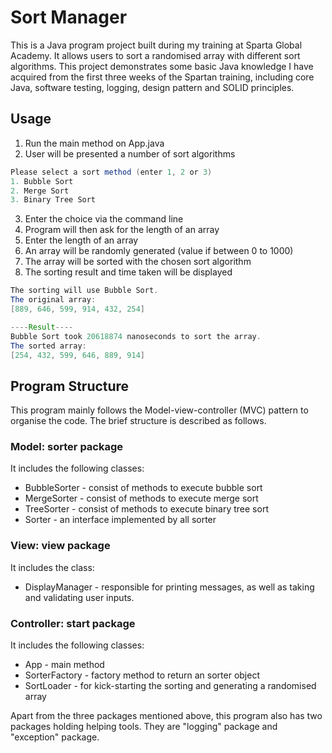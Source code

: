 # Sort Manager

This is a Java program project built during my training at Sparta Global Academy. It allows users to sort a randomised 
array with different sort algorithms. This project demonstrates some basic Java knowledge I have acquired from the 
first three weeks of the Spartan training, including core Java, software testing, logging, design pattern and SOLID 
principles.

## Usage

1. Run the main method on App.java
2. User will be presented a number of sort algorithms
```java
Please select a sort method (enter 1, 2 or 3)
1. Bubble Sort
2. Merge Sort
3. Binary Tree Sort
```
3. Enter the choice via the command line
4. Program will then ask for the length of an array
5. Enter the length of an array
6. An array will be randomly generated (value if between 0 to 1000) 
7. The array will be sorted with the chosen sort algorithm
8. The sorting result and time taken will be displayed
```java
The sorting will use Bubble Sort.
The original array:
[889, 646, 599, 914, 432, 254]

----Result----
Bubble Sort took 20618874 nanoseconds to sort the array.
The sorted array:
[254, 432, 599, 646, 889, 914]
```

## Program Structure

This program mainly follows the Model-view-controller (MVC) pattern to organise the code. The brief structure is 
described as follows.

### Model: sorter package

It includes the following classes:
* BubbleSorter - consist of methods to execute bubble sort
* MergeSorter - consist of methods to execute merge sort
* TreeSorter - consist of methods to execute binary tree sort
* Sorter - an interface implemented by all sorter

### View: view package

It includes the class:
* DisplayManager - responsible for printing messages, as well as taking and validating user inputs.

### Controller: start package

It includes the following classes:
* App - main method
* SorterFactory - factory method to return an sorter object
* SortLoader - for kick-starting the sorting and generating a randomised array


Apart from the three packages mentioned above, this program also has two packages holding helping tools. They are 
"logging" package and "exception" package.